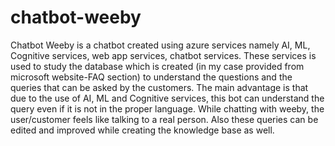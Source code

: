 # chatbot-weeby
Chatbot Weeby is a chatbot created using azure services namely AI, ML, Cognitive services, web app services, chatbot services. These services is used to study the database which is created (in my case provided from microsoft website-FAQ section) to understand the questions and the queries that can be asked by the customers. The main advantage is that due to the use of AI, ML and Cognitive services, this bot can understand the query even if it is not in the proper language. While chatting with weeby, the user/customer feels like talking to a real person. Also these queries can be edited and improved while creating the knowledge base as well.

